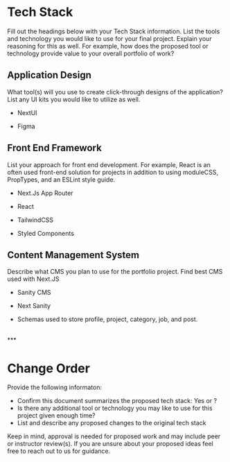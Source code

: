 # Tech Stack

Fill out the headings below with your Tech Stack information. List the tools and technology you would like to use for your final project. Explain your reasoning for this as well. For example, how does the proposed tool or technology provide value to your overall portfolio of work?

## Application Design

What tool(s) will you use to create click-through designs of the application? List any UI kits you would like to utilize as well.

- NextUI

- Figma

## Front End Framework

List your approach for front end development. For example, React is an often used front-end solution for projects in addition to using moduleCSS, PropTypes, and an ESLint style guide.

- Next.Js App Router

- React

- TailwindCSS

- Styled Components

## Content Management System

Describe what CMS you plan to use for the portfolio project. Find best CMS used with Next.JS

- Sanity CMS

- Next Sanity

- Schemas used to store profile, project, category, job, and post.

<br>
***

# Change Order

Provide the following informaton:

- Confirm this document summarizes the proposed tech stack: Yes or ?
- Is there any additional tool or technology you may like to use for this project given enough time?
- List and describe any proposed changes to the original tech stack

Keep in mind, approval is needed for proposed work and may include peer or instructor review(s). If you are unsure about your proposed ideas feel free to reach out to us for guidance.

